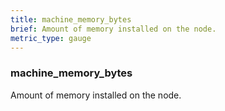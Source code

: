 ```yaml
---
title: machine_memory_bytes 
brief: Amount of memory installed on the node.
metric_type: gauge
---
```

### machine_memory_bytes

Amount of memory installed on the node.
